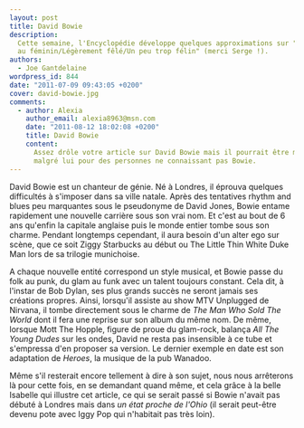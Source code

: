 ```yaml
---
layout: post
title: David Bowie
description:
  Cette semaine, l'Encyclopédie développe quelques approximations sur "Un mâle
  au féminin/Légèrement fêlé/Un peu trop félin" (merci Serge !).
authors:
  - Joe Gantdelaine
wordpress_id: 844
date: "2011-07-09 09:43:05 +0200"
cover: david-bowie.jpg
comments:
  - author: Alexia
    author_email: alexia8963@msn.com
    date: "2011-08-12 18:02:08 +0200"
    title: David Bowie
    content:
      Assez drôle votre article sur David Bowie mais il pourrait être mensonger
      malgré lui pour des personnes ne connaissant pas Bowie.
---
```


David Bowie est un chanteur de génie. Né à Londres, il éprouva quelques
difficultés à s'imposer dans sa ville natale. Après des tentatives rhythm and
blues peu marquantes sous le pseudonyme de David Jones, Bowie entame rapidement
une nouvelle carrière sous son vrai nom. Et c'est au bout de 6 ans qu'enfin la
capitale anglaise puis le monde entier tombe sous son charme. Pendant longtemps
cependant, il aura besoin d'un alter ego sur scène, que ce soit Ziggy Starbucks
au début ou The Little Thin White Duke Man lors de sa trilogie munichoise.

A chaque nouvelle entité correspond un style musical, et Bowie passe du folk au
punk, du glam au funk avec un talent toujours constant. Cela dit, à l'instar de
Bob Dylan, ses plus grands succès ne seront jamais ses créations propres. Ainsi,
lorsqu'il assiste au show MTV Unplugged de Nirvana, il tombe directement sous le
charme de _The Man Who Sold The World_ dont il fera une reprise sur son album du
même nom. De même, lorsque Mott The Hopple, figure de proue du glam-rock,
balança _All The Young Dudes_ sur les ondes, David ne resta pas insensible à ce
tube et s'empressa d'en proposer sa version. Le dernier exemple en date est son
adaptation de _Heroes_, la musique de la pub Wanadoo.

Même s'il resterait encore tellement à dire à son sujet, nous nous arrêterons là
pour cette fois, en se demandant quand même, et cela grâce à la belle Isabelle
qui illustre cet article, ce qui se serait passé si Bowie n'avait pas débuté à
Londres mais dans _un état proche de l'Ohio_ (il serait peut-être devenu pote
avec Iggy Pop qui n'habitait pas très loin).
